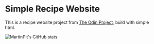 # Simple Recipe Website

This is a recipe website project from [The Odin Project](https://www.theodinproject.com/), build with simple html.

![MartinPit's GitHub stats](https://github-readme-stats.vercel.app/api?username=martinpit&count_private=true&show_icons=True&bg_color=1e1e2e&text_color=cdd6f4&icon_color=cba6f7&title_color=94e2d5)